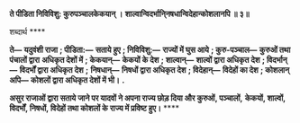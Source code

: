 **ते पीडिता निविविशु: कुरुपञ्चालकेकयान् ।** **शाल्वान्विदर्भानि्नषधान्विदेहान्कोशलानपि ॥ ३॥** 

शब्दार्थ **** 

**ते—** **यदुवंशी राजा** **; पीडिता:—** **सताये हुए** **; निविविशु:—** **राज्यों में घुस आये** **; कुरु-पञ्चाल—** **कुरुओं तथा पंचालों द्वारा** **अधिकृत देशों में** **; केकयान्—** **केकयों के देश** **; शाल्वान्—** **शाल्वों द्वारा अधिकृत देश** **; विदर्भान्—** **विदर्भों द्वारा अधिकृत देश** **;** **निषधान्—** **निषधों द्वारा अधिकृत देश** **; विदेहान्—** **विदेहों का देश** **; कोशलान् अपि—** **कोशलों द्वारा अधिकृत देशों में भी।** **.** 

**असुर राजाओं द्वारा सताये जाने पर यादवों ने अपना राज्य छोड़ दिया और कुरुओं, पञ्चालों,** **केकयों, शाल्वों, विदर्भों, निषधों, विदेहों तथा कोशलों के राज्य में प्रविष्ट हुए।** **** 
